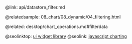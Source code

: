 @link: api/datastore_filter.md


@relatedsample:
    08_chart/08_dynamic/04_filtering.html
    
@related: 
	desktop/chart_operations.md#filterdata

@seolinktop: [ui widget library](https://webix.com)
@seolink: [javascript charting](https://webix.com/widget/charts/)
